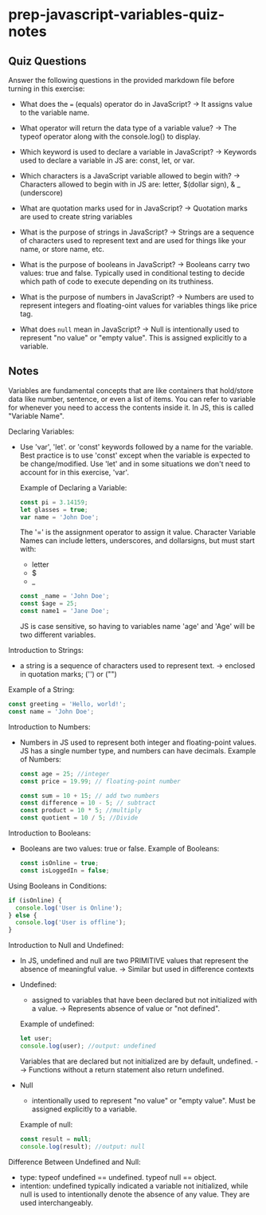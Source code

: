 # prep-javascript-variables-quiz-notes

## Quiz Questions

Answer the following questions in the provided markdown file before turning in this exercise:

- What does the `=` (equals) operator do in JavaScript?
  -> It assigns value to the variable name.

- What operator will return the data type of a variable value?
  -> The typeof operator along with the console.log() to display.

- Which keyword is used to declare a variable in JavaScript?
  -> Keywords used to declare a variable in JS are: const, let, or var.

- Which characters is a JavaScript variable allowed to begin with?
  -> Characters allowed to begin with in JS are: letter, $(dollar sign), & \_ (underscore)

- What are quotation marks used for in JavaScript?
  -> Quotation marks are used to create string variables

- What is the purpose of strings in JavaScript?
  -> Strings are a sequence of characters used to represent text and are used for things like your name, or store name, etc.

- What is the purpose of booleans in JavaScript?
  -> Booleans carry two values: true and false. Typically used in conditional testing to
  decide which path of code to execute depending on its truthiness.

- What is the purpose of numbers in JavaScript?
  -> Numbers are used to represent integers and floating-oint values for variables things like price tag.

- What does `null` mean in JavaScript?
  -> Null is intentionally used to represent "no value" or "empty value". This is assigned explicitly to a variable.

## Notes

Variables are fundamental concepts that are like containers that hold/store data like number, sentence, or even a list of items. You can refer to variable for whenever you need to access the contents inside it. In JS, this is called "Variable Name".

Declaring Variables:

- Use 'var', 'let'. or 'const' keywords followed by a name for the variable. Best practice is to
  use 'const' except when the variable is expected to be change/modified. Use 'let' and in some
  situations we don't need to account for in this exercise, 'var'.

  Example of Declaring a Variable:

  ```javascript
  const pi = 3.14159;
  let glasses = true;
  var name = 'John Doe';
  ```

  The '=' is the assignment operator to assign it value.
  Character Variable Names can include letters, underscores, and dollarsigns, but must start with:

  - letter
  - $
  - \_

  ```javascript
  const _name = 'John Doe';
  const $age = 25;
  const name1 = 'Jane Doe';
  ```

  JS is case sensitive, so having to variables name 'age' and 'Age' will be two different
  variables.

Introduction to Strings:

- a string is a sequence of characters used to represent text.
  -> enclosed in quotation marks; ('') or ("")

Example of a String:

```javascript
const greeting = 'Hello, world!';
const name = 'John Doe';
```

Introduction to Numbers:

- Numbers in JS used to represent both integer and floating-point values. JS has a single number type, and numbers can have decimals.
  Example of Numbers:

  ```javascript
  const age = 25; //integer
  const price = 19.99; // floating-point number

  const sum = 10 + 15; // add two numbers
  const difference = 10 - 5; // subtract
  const product = 10 * 5; //multiply
  const quotient = 10 / 5; //Divide
  ```

Introduction to Booleans:

- Booleans are two values: true or false.
  Example of Booleans:
  ```javascript
  const isOnline = true;
  const isLoggedIn = false;
  ```

Using Booleans in Conditions:

```javascript
if (isOnline) {
  console.log('User is Online');
} else {
  console.log('User is offline');
}
```

Introduction to Null and Undefined:

- In JS, undefined and null are two PRIMITIVE values that represent the absence of meaningful value.
  -> Similar but used in difference contexts

- Undefined:

  - assigned to variables that have been declared but not initialized with a value.
    -> Represents absence of value or "not defined".

  Example of undefined:

  ```javascript
  let user;
  console.log(user); //output: undefined
  ```

  Variables that are declared but not initialized are by default, undefined.
  --> Functions without a return statement also return undefined.

- Null

  - intentionally used to represent "no value" or "empty value". Must be assigned explicitly to
    a variable.

  Example of null:

  ```javascript
  const result = null;
  console.log(result); //output: null
  ```

Difference Between Undefined and Null:

- type: typeof undefined == undefined. typeof null == object.
- intention: undefined typically indicated a variable not initialized, while null is used to
  intentionally denote the absence of any value. They are used interchangeably.
